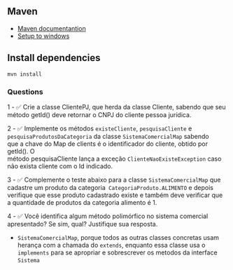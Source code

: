 
## Maven

- [Maven documentantion](https://maven.apache.org/install.html)
- [Setup to windows](https://phoenixnap.com/kb/install-maven-windows)


## Install dependencies

``` 
mvn install
```

### Questions

1 - ✅ Crie	a	classe	ClientePJ,	que	herda	da	classe	Cliente,	sabendo	que	seu	
método	getId()	deve	retornar	o	CNPJ do	cliente pessoa	jurídica.

2 - ✅ Implemente	os	métodos	`existeCliente`,	`pesquisaCliente` e
`pesquisaProdutosDaCategoria` da	classe	`SistemaComercialMap` sabendo	
que	a	chave	do	Map	de	clients	é	o	identificador	do	cliente,	obtido	por	getId(). O	
método	pesquisaCliente lança	a	exceção	`ClienteNaoExisteException` caso	
não	exista	cliente	com	o	Id	indicado.


3 - ✅ Complemente o teste abaixo para a classe `SistemaComercialMap` que
cadastre um produto da categoria` CategoriaProduto.ALIMENTO` e depois verifique
que esse produto cadastrado existe e também deve verificar que a quantidade de
produtos da categoria alimento é 1.

4 - ✅  Você identifica algum método polimórfico no sistema comercial apresentado? Se
sim, qual? Justifique sua resposta.
  - `SistemaComercialMap`, porque todos as outras classes concretas usam herança com a chamada do `extends`, enquanto essa classe usa o  `implements` para se apropriar e sobrescrever os metodos da interface `Sistema`